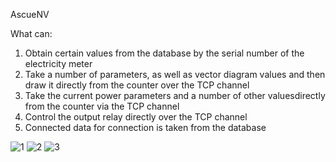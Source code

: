 AscueNV

What can:
1) Obtain certain values from the database by the serial number of the electricity meter
2) Take a number of parameters, as well as vector diagram values ​and then draw it directly from the counter over the TCP channel
3) Take the current power parameters and a number of other values ​directly from the counter via the TCP channel
4) Control the output relay directly over the TCP channel
5) Connected data for connection is taken from the database

![1](https://github.com/user-attachments/assets/148524c1-8ad4-4e2f-8211-1b477b07598c)
![2](https://github.com/user-attachments/assets/c1d13b9f-6985-4748-a3d4-3928587e8204)
![3](https://github.com/user-attachments/assets/45d0c4a8-1c87-4671-b307-784e44430ff3)
